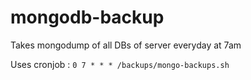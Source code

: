 # mongodb-backup
Takes mongodump of all DBs of server everyday at 7am

Uses cronjob : `0 7 * * * /backups/mongo-backups.sh`
